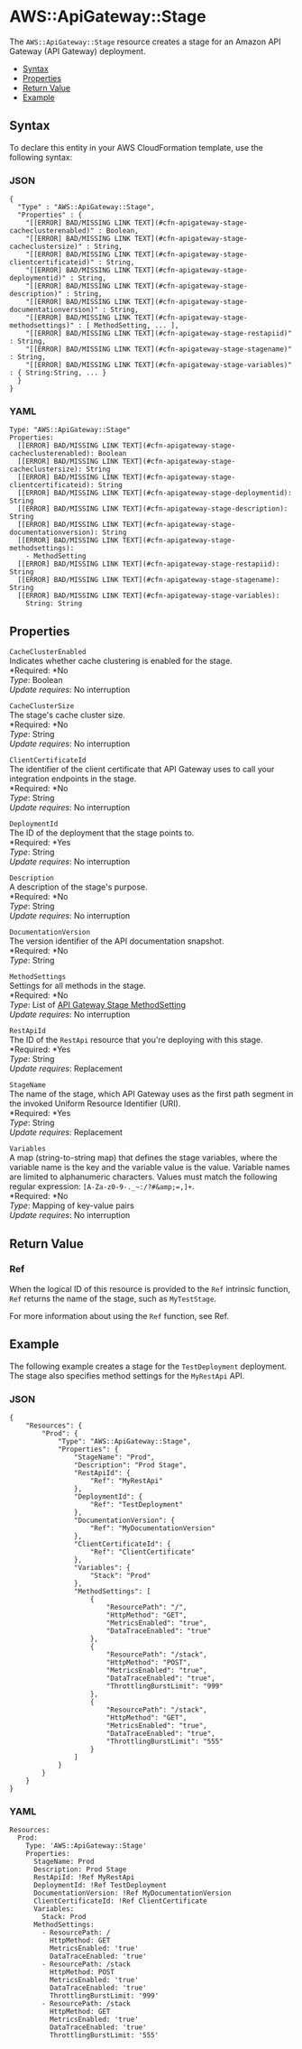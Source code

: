 # AWS::ApiGateway::Stage<a name="aws-resource-apigateway-stage"></a>

The `AWS::ApiGateway::Stage` resource creates a stage for an Amazon API Gateway \(API Gateway\) deployment\.


+ [Syntax](#aws-resource-apigateway-stage-syntax)
+ [Properties](#w3ab2c21c10c81b9)
+ [Return Value](#w3ab2c21c10c81c11)
+ [Example](#aws-resource-apigateway-stage-examples)

## Syntax<a name="aws-resource-apigateway-stage-syntax"></a>

To declare this entity in your AWS CloudFormation template, use the following syntax:

### JSON<a name="aws-resource-apigateway-stage-syntax.json"></a>

```
{
  "Type" : "AWS::ApiGateway::Stage",
  "Properties" : {
    "[[ERROR] BAD/MISSING LINK TEXT](#cfn-apigateway-stage-cacheclusterenabled)" : Boolean,
    "[[ERROR] BAD/MISSING LINK TEXT](#cfn-apigateway-stage-cacheclustersize)" : String,
    "[[ERROR] BAD/MISSING LINK TEXT](#cfn-apigateway-stage-clientcertificateid)" : String,
    "[[ERROR] BAD/MISSING LINK TEXT](#cfn-apigateway-stage-deploymentid)" : String,
    "[[ERROR] BAD/MISSING LINK TEXT](#cfn-apigateway-stage-description)" : String,
    "[[ERROR] BAD/MISSING LINK TEXT](#cfn-apigateway-stage-documentationversion)" : String,
    "[[ERROR] BAD/MISSING LINK TEXT](#cfn-apigateway-stage-methodsettings)" : [ MethodSetting, ... ],
    "[[ERROR] BAD/MISSING LINK TEXT](#cfn-apigateway-stage-restapiid)" : String,
    "[[ERROR] BAD/MISSING LINK TEXT](#cfn-apigateway-stage-stagename)" : String,
    "[[ERROR] BAD/MISSING LINK TEXT](#cfn-apigateway-stage-variables)" : { String:String, ... }
  }
}
```

### YAML<a name="aws-resource-apigateway-stage-syntax.yaml"></a>

```
Type: "AWS::ApiGateway::Stage"
Properties:
  [[ERROR] BAD/MISSING LINK TEXT](#cfn-apigateway-stage-cacheclusterenabled): Boolean
  [[ERROR] BAD/MISSING LINK TEXT](#cfn-apigateway-stage-cacheclustersize): String
  [[ERROR] BAD/MISSING LINK TEXT](#cfn-apigateway-stage-clientcertificateid): String
  [[ERROR] BAD/MISSING LINK TEXT](#cfn-apigateway-stage-deploymentid): String
  [[ERROR] BAD/MISSING LINK TEXT](#cfn-apigateway-stage-description): String
  [[ERROR] BAD/MISSING LINK TEXT](#cfn-apigateway-stage-documentationversion): String
  [[ERROR] BAD/MISSING LINK TEXT](#cfn-apigateway-stage-methodsettings):
    - MethodSetting
  [[ERROR] BAD/MISSING LINK TEXT](#cfn-apigateway-stage-restapiid): String
  [[ERROR] BAD/MISSING LINK TEXT](#cfn-apigateway-stage-stagename): String
  [[ERROR] BAD/MISSING LINK TEXT](#cfn-apigateway-stage-variables):
    String: String
```

## Properties<a name="w3ab2c21c10c81b9"></a>

`CacheClusterEnabled`  
Indicates whether cache clustering is enabled for the stage\.  
*Required: *No  
*Type*: Boolean  
*Update requires*: No interruption

`CacheClusterSize`  
The stage's cache cluster size\.  
*Required: *No  
*Type*: String  
*Update requires*: No interruption

`ClientCertificateId`  
The identifier of the client certificate that API Gateway uses to call your integration endpoints in the stage\.  
*Required: *No  
*Type*: String  
*Update requires*: No interruption

`DeploymentId`  
The ID of the deployment that the stage points to\.  
*Required: *Yes  
*Type*: String  
*Update requires*: No interruption

`Description`  
A description of the stage's purpose\.  
*Required: *No  
*Type*: String  
*Update requires*: No interruption

`DocumentationVersion`  
The version identifier of the API documentation snapshot\.  
*Required: *No  
*Type*: String

`MethodSettings`  
Settings for all methods in the stage\.  
*Required: *No  
*Type*: List of [API Gateway Stage MethodSetting](aws-properties-apigateway-stage-methodsetting.md)  
*Update requires*: No interruption

`RestApiId`  
The ID of the `RestApi` resource that you're deploying with this stage\.  
*Required: *Yes  
*Type*: String  
*Update requires*: Replacement

`StageName`  
The name of the stage, which API Gateway uses as the first path segment in the invoked Uniform Resource Identifier \(URI\)\.  
*Required: *Yes  
*Type*: String  
*Update requires*: Replacement

`Variables`  
A map \(string\-to\-string map\) that defines the stage variables, where the variable name is the key and the variable value is the value\. Variable names are limited to alphanumeric characters\. Values must match the following regular expression: `[A-Za-z0-9-._~:/?#&amp;=,]+`\.  
*Required: *No  
*Type*: Mapping of key\-value pairs  
*Update requires*: No interruption

## Return Value<a name="w3ab2c21c10c81c11"></a>

### Ref<a name="w3ab2c21c10c81c11b2"></a>

When the logical ID of this resource is provided to the `Ref` intrinsic function, `Ref` returns the name of the stage, such as `MyTestStage`\.

For more information about using the `Ref` function, see Ref\.

## Example<a name="aws-resource-apigateway-stage-examples"></a>

The following example creates a stage for the `TestDeployment` deployment\. The stage also specifies method settings for the `MyRestApi` API\.

### JSON<a name="aws-resource-apigateway-stage-example.json"></a>

```
{
    "Resources": {
        "Prod": {
            "Type": "AWS::ApiGateway::Stage",
            "Properties": {
                "StageName": "Prod",
                "Description": "Prod Stage",
                "RestApiId": {
                    "Ref": "MyRestApi"
                },
                "DeploymentId": {
                    "Ref": "TestDeployment"
                },
                "DocumentationVersion": {
                    "Ref": "MyDocumentationVersion"
                },
                "ClientCertificateId": {
                    "Ref": "ClientCertificate"
                },
                "Variables": {
                    "Stack": "Prod"
                },
                "MethodSettings": [
                    {
                        "ResourcePath": "/",
                        "HttpMethod": "GET",
                        "MetricsEnabled": "true",
                        "DataTraceEnabled": "true"
                    },
                    {
                        "ResourcePath": "/stack",
                        "HttpMethod": "POST",
                        "MetricsEnabled": "true",
                        "DataTraceEnabled": "true",
                        "ThrottlingBurstLimit": "999"
                    },
                    {
                        "ResourcePath": "/stack",
                        "HttpMethod": "GET",
                        "MetricsEnabled": "true",
                        "DataTraceEnabled": "true",
                        "ThrottlingBurstLimit": "555"
                    }
                ]
            }
        }
    }
}
```

### YAML<a name="aws-resource-apigateway-stage-example.yaml"></a>

```
Resources:
  Prod:
    Type: 'AWS::ApiGateway::Stage'
    Properties:
      StageName: Prod
      Description: Prod Stage
      RestApiId: !Ref MyRestApi
      DeploymentId: !Ref TestDeployment
      DocumentationVersion: !Ref MyDocumentationVersion
      ClientCertificateId: !Ref ClientCertificate
      Variables:
        Stack: Prod
      MethodSettings:
        - ResourcePath: /
          HttpMethod: GET
          MetricsEnabled: 'true'
          DataTraceEnabled: 'true'
        - ResourcePath: /stack
          HttpMethod: POST
          MetricsEnabled: 'true'
          DataTraceEnabled: 'true'
          ThrottlingBurstLimit: '999'
        - ResourcePath: /stack
          HttpMethod: GET
          MetricsEnabled: 'true'
          DataTraceEnabled: 'true'
          ThrottlingBurstLimit: '555'
```